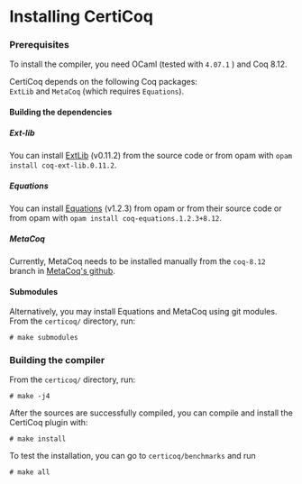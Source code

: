 # Installing CertiCoq

### Prerequisites

To install the compiler, you need OCaml (tested with `4.07.1` ) and Coq 8.12.

CertiCoq depends on the following Coq packages:  
`ExtLib` and `MetaCoq` (which requires `Equations`).

#### Building the dependencies

##### Ext-lib

You can install [ExtLib](https://github.com/coq-community/coq-ext-lib) (v0.11.2) from the source code or from opam with `opam install coq-ext-lib.0.11.2`.

##### Equations

You can install [Equations](https://github.com/mattam82/Coq-Equations) (v1.2.3) from opam or from their source code or from opam with `opam install coq-equations.1.2.3+8.12`.

##### MetaCoq

Currently, MetaCoq needs to be installed manually from the `coq-8.12` branch in [MetaCoq's github](https://github.com/MetaCoq/metacoq/tree/coq-8.12). 

#### Submodules 

Alternatively, you may install Equations and MetaCoq using git modules.  From the `certicoq/` directory, run:

    # make submodules


### Building the compiler

  From the `certicoq/` directory, run:

    # make -j4

  After the sources are successfully compiled, you can compile and
  install the CertiCoq plugin with:

    # make install

  To test the installation, you can go to `certicoq/benchmarks` and run

    # make all
